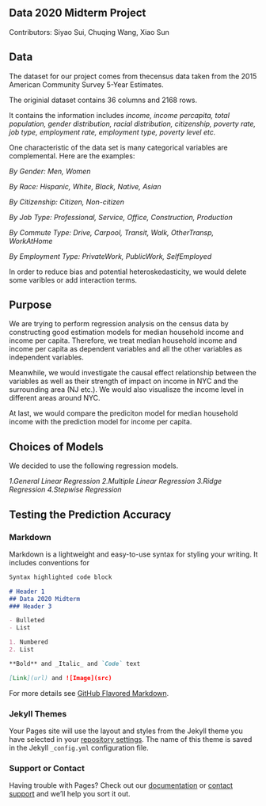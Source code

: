 ## Data 2020 Midterm Project



Contributors:
Siyao Sui, Chuqing Wang, Xiao Sun


## Data

The dataset for our project comes from thecensus data taken from the 2015 American Community Survey 5-Year Estimates. 

The originial dataset contains 36 columns and 2168 rows.

It contains the information includes *income, income percapita, total population, gender distribution, racial distribution, citizenship, poverty rate, job type, employment rate, employment type, poverty level etc.*

One characteristic of the data set is many categorical variables are complemental. Here are the examples:

*By Gender: Men, Women*

*By Race: Hispanic, White, Black, Native, Asian*

*By Citizenship: Citizen, Non-citizen*

*By Job Type: Professional, Service, Office, Construction, Production*

*By Commute Type: Drive, Carpool, Transit, Walk, OtherTransp, WorkAtHome*

*By Employment Type: PrivateWork, PublicWork, SelfEmployed*

In order to reduce bias and potential heteroskedasticity, we would delete some varibles or add interaction terms.

## Purpose

We are trying to perform regression analysis on the census data by constructing good estimation models for median household income and income per capita. Therefore, we treat median household income and income per capita as dependent variables and all the other variables as independent variables. 

Meanwhile, we would investigate the causal effect relationship between the variables as well as their strength of impact on income in NYC and the surrounding area (NJ etc.). We would also visualisze the income level in different areas around NYC. 

At last, we would compare the prediciton model for median household income with the prediction model for income per capita.


## Choices of Models 

We decided to use the following regression models.

*1.General Linear Regression*
*2.Multiple Linear Regression*
*3.Ridge Regression*
*4.Stepwise Regression*


## Testing the Prediction Accuracy











### Markdown

Markdown is a lightweight and easy-to-use syntax for styling your writing. It includes conventions for

```markdown
Syntax highlighted code block

# Header 1
## Data 2020 Midterm 
### Header 3

- Bulleted
- List

1. Numbered
2. List

**Bold** and _Italic_ and `Code` text

[Link](url) and ![Image](src)
```

For more details see [GitHub Flavored Markdown](https://guides.github.com/features/mastering-markdown/).

### Jekyll Themes

Your Pages site will use the layout and styles from the Jekyll theme you have selected in your [repository settings](https://github.com/ssui07/Data-2020-Midterm-Group-8/settings). The name of this theme is saved in the Jekyll `_config.yml` configuration file.

### Support or Contact

Having trouble with Pages? Check out our [documentation](https://help.github.com/categories/github-pages-basics/) or [contact support](https://github.com/contact) and we’ll help you sort it out.
